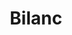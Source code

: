 ---
linkedin: https://linkedin.com/company/bilanc
logohandle: bilancco
sort: bilanc
title: Bilanc
twitter: https://x.com/BilancFinance
website: https://www.bilanc.co/
---